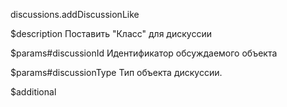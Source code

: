 discussions.addDiscussionLike

$description
Поставить "Класс" для дискуссии

$params#discussionId
Идентификатор обсуждаемого объекта

$params#discussionType
Тип объекта дискуссии.

$additional
